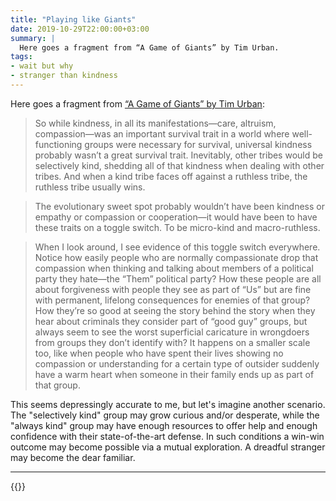 ```yaml
---
title: "Playing like Giants"
date: 2019-10-29T22:00:00+03:00
summary: |
  Here goes a fragment from “A Game of Giants” by Tim Urban.
tags:
- wait but why
- stranger than kindness
---
```


Here goes a fragment from [“A Game of Giants” by Tim Urban]:

> So while kindness, in all its manifestations—care, altruism, compassion—was an important survival trait in a world where well-functioning groups were necessary for survival, universal kindness probably wasn’t a great survival trait. Inevitably, other tribes would be selectively kind, shedding all of that kindness when dealing with other tribes. And when a kind tribe faces off against a ruthless tribe, the ruthless tribe usually wins.

> The evolutionary sweet spot probably wouldn’t have been kindness or empathy or compassion or cooperation—it would have been to have these traits on a toggle switch. To be micro-kind and macro-ruthless.

> When I look around, I see evidence of this toggle switch everywhere. Notice how easily people who are normally compassionate drop that compassion when thinking and talking about members of a political party they hate—the “Them” political party? How these people are all about forgiveness with people they see as part of “Us” but are fine with permanent, lifelong consequences for enemies of that group? How they’re so good at seeing the story behind the story when they hear about criminals they consider part of “good guy” groups, but always seem to see the worst superficial caricature in wrongdoers from groups they don’t identify with? It happens on a smaller scale too, like when people who have spent their lives showing no compassion or understanding for a certain type of outsider suddenly have a warm heart when someone in their family ends up as part of that group.

This seems depressingly accurate to me, but let's imagine another scenario. The "selectively kind" group may grow curious and/or desperate, while the "always kind" group may have enough resources to offer help and enough confidence with their state-of-the-art defense. In such conditions a win-win outcome may become possible via a mutual exploration. A dreadful stranger may become the dear familiar.

-----

{{<youtube q7DfQMPmJRI>}}

[“A Game of Giants” by Tim Urban]: https://waitbutwhy.com/2019/08/giants.html